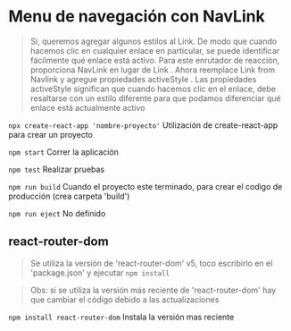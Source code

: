 # Menu de navegación con NavLink

>Si, queremos agregar algunos estilos al Link. De modo que cuando hacemos clic en cualquier enlace en particular, se puede identificar fácilmente qué enlace está activo. Para este enrutador de reacción, proporciona NavLink en lugar de Link . Ahora reemplace Link from Navlink y agregue propiedades activeStyle . Las propiedades activeStyle significan que cuando hacemos clic en el enlace, debe resaltarse con un estilo diferente para que podamos diferenciar qué enlace está actualmente activo

`npx create-react-app 'nombre-proyecto'` 
Utilización de create-react-app para crear un proyecto

`npm start` 
Correr la aplicación

`npm test` 
Realizar pruebas

`npm run build` 
Cuando el proyecto este terminado, para crear el codigo de producción (crea carpeta 'build')

`npm run eject` 
No definido

## react-router-dom
> Se utiliza la versión de 'react-router-dom' v5, toco escribirlo en el 'package.json' y ejecutar `npm install`

> Obs: si se utiliza la versión más reciente de 'react-router-dom' hay que cambiar el código debido a las actualizaciones

`npm install react-router-dom` 
Instala la versión mas reciente